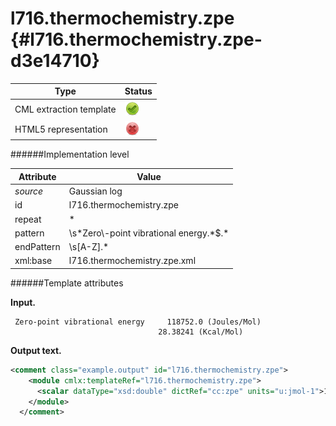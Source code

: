 # l716.thermochemistry.zpe {#l716.thermochemistry.zpe-d3e14710}


| Type                                                                                                                                                | Status                                                                                                                                              |
|----|----|
| CML extraction template                                                                                                                             | ![](/imgs/Total.png)                                                                                                                                |
| HTML5 representation                                                                                                                                | ![](/imgs/None.png)                                                                                                                                 |

######Implementation level

| Attribute                                                                                                                                           | Value                                                                                                                                               |
|----|----|
| *source*                                                                                                                                            | Gaussian log                                                                                                                                        |
| id                                                                                                                                                  | l716.thermochemistry.zpe                                                                                                                            |
| repeat                                                                                                                                              | \*                                                                                                                                                  |
| pattern                                                                                                                                             | \\s\*Zero\\-point vibrational energy.\*\$.\*                                                                                                        |
| endPattern                                                                                                                                          | \\s\[A-Z\].\*                                                                                                                                       |
| xml:base                                                                                                                                            | l716.thermochemistry.zpe.xml                                                                                                                        |

######Template attributes

**Input.**

     Zero-point vibrational energy     118752.0 (Joules/Mol)
                                     28.38241 (Kcal/Mol)
      

**Output text.**

```xml
<comment class="example.output" id="l716.thermochemistry.zpe">
    <module cmlx:templateRef="l716.thermochemistry.zpe">
      <scalar dataType="xsd:double" dictRef="cc:zpe" units="u:jmol-1">118752.0</scalar>
    </module>
  </comment>
```
